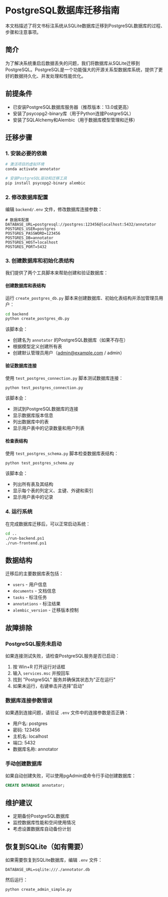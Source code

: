 # PostgreSQL数据库迁移指南

本文档描述了将文书标注系统从SQLite数据库迁移到PostgreSQL数据库的过程、步骤和注意事项。

## 简介

为了解决系统重启后数据丢失的问题，我们将数据库从SQLite迁移到PostgreSQL。PostgreSQL是一个功能强大的开源关系型数据库系统，提供了更好的数据持久化、并发处理和性能优化。

## 前提条件

- 已安装PostgreSQL数据库服务器（推荐版本：13.0或更高）
- 安装了psycopg2-binary库（用于Python连接PostgreSQL）
- 安装了SQLAlchemy和Alembic（用于数据库模型管理和迁移）

## 迁移步骤

### 1. 安装必要的依赖

```bash
# 激活项目的虚拟环境
conda activate annotator

# 安装PostgreSQL驱动和迁移工具
pip install psycopg2-binary alembic
```

### 2. 修改数据库配置

编辑 `backend/.env` 文件，修改数据库连接参数：

```
# 数据库配置
DATABASE_URL=postgresql://postgres:123456@localhost:5432/annotator
POSTGRES_USER=postgres
POSTGRES_PASSWORD=123456
POSTGRES_DB=annotator
POSTGRES_HOST=localhost
POSTGRES_PORT=5432
```

### 3. 创建数据库和初始化表结构

我们提供了两个工具脚本来帮助创建和验证数据库：

#### 创建数据库和表结构

运行 `create_postgres_db.py` 脚本来创建数据库、初始化表结构并添加管理员用户：

```bash
cd backend
python create_postgres_db.py
```

该脚本会：
- 创建名为 `annotator` 的PostgreSQL数据库（如果不存在）
- 根据模型定义创建所有表
- 创建默认管理员用户（admin@example.com / admin）

#### 验证数据库连接

使用 `test_postgres_connection.py` 脚本测试数据库连接：

```bash
python test_postgres_connection.py
```

该脚本会：
- 测试到PostgreSQL数据库的连接
- 显示数据库版本信息
- 列出数据库中的表
- 显示用户表中的记录数量和用户列表

#### 检查表结构

使用 `test_postgres_schema.py` 脚本检查数据库表结构：

```bash
python test_postgres_schema.py
```

该脚本会：
- 列出所有表及其结构
- 显示每个表的列定义、主键、外键和索引
- 显示用户表中的记录

### 4. 运行系统

在完成数据库迁移后，可以正常启动系统：

```bash
cd ..
./run-backend.ps1
./run-frontend.ps1
```

## 数据结构

迁移后的主要数据库表包括：

- `users` - 用户信息
- `documents` - 文档信息
- `tasks` - 标注任务
- `annotations` - 标注结果
- `alembic_version` - 迁移版本控制

## 故障排除

### PostgreSQL服务未启动

如果连接测试失败，请检查PostgreSQL服务是否已启动：

1. 按 Win+R 打开运行对话框
2. 输入 `services.msc` 并按回车
3. 找到 "PostgreSQL" 服务并确保其状态为"正在运行"
4. 如果未运行，右键单击并选择"启动"

### 数据库连接参数错误

如果遇到连接问题，请验证 `.env` 文件中的连接参数是否正确：

- 用户名: postgres
- 密码: 123456
- 主机名: localhost
- 端口: 5432
- 数据库名称: annotator

### 手动创建数据库

如果自动创建失败，可以使用pgAdmin或命令行手动创建数据库：

```sql
CREATE DATABASE annotator;
```

## 维护建议

- 定期备份PostgreSQL数据库
- 监控数据库性能和空间使用情况
- 考虑设置数据库自动备份计划

## 恢复到SQLite（如有需要）

如果需要恢复到SQLite数据库，编辑 `.env` 文件：

```
DATABASE_URL=sqlite:///./annotator.db
```

然后运行：

```bash
python create_admin_simple.py 